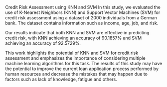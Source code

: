 Credit Risk Assessment using KNN and SVM
In this study, we evaluated the use of K-Nearest Neighbors (KNN) and Support Vector Machines (SVM) for credit risk assessment using a dataset of 2000 individuals from a German bank. The dataset contains information such as income, age, job, and risk.

Our results indicate that both KNN and SVM are effective in predicting credit risk, with KNN achieving an accuracy of 90.1857% and SVM achieving an accuracy of 92.5729%.

This work highlights the potential of KNN and SVM for credit risk assessment and emphasizes the importance of considering multiple machine learning algorithms for this task. The results of this study may have the potential to improve the current loan application process performed by human resources and decrease the mistakes that may happen due to factors such as lack of knowledge, fatigue and others.
